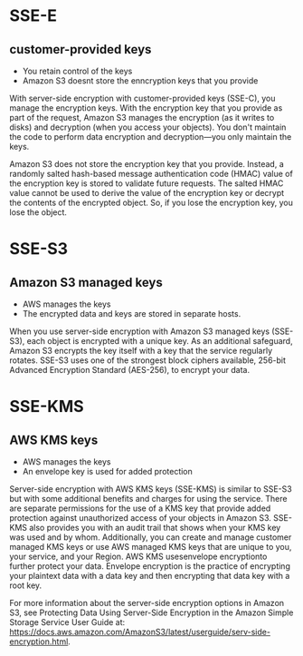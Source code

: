 # SSE-E
## customer-provided keys
- You retain control of the keys
- Amazon S3 doesnt store the enncryption keys that you provide

With server-side encryption with customer-provided keys (SSE-C), you manage the encryption keys. With the encryption key that you provide as part of the request, Amazon S3 manages the encryption (as it writes to disks) and decryption (when you access your objects). You don't maintain the code to perform data encryption and decryption—you only maintain the keys.

Amazon S3 does not store the encryption key that you provide. Instead, a randomly salted hash-based message authentication code (HMAC) value of the encryption key is stored to validate future requests. The salted HMAC value cannot be used to derive the value of the encryption key or decrypt the contents of the encrypted object. So, if you lose the encryption key, you lose the object.

# SSE-S3
## Amazon S3 managed keys
- AWS manages the keys
- The encrypted data and keys are stored in separate hosts.

When you use server-side encryption with Amazon S3 managed keys (SSE-S3), each object is encrypted with a unique key. As an additional safeguard, Amazon S3 encrypts the key itself with a key that the service regularly rotates. SSE-S3 uses one of the strongest block ciphers available, 256-bit Advanced Encryption Standard (AES-256), to encrypt your data.

# SSE-KMS
## AWS KMS keys
- AWS manages the keys
- An envelope key is used for added protection

Server-side encryption with AWS KMS keys (SSE-KMS) is similar to SSE-S3 but with some additional benefits and charges for using the service. There are separate permissions for the use of a KMS key that provide added protection against unauthorized access of your objects in Amazon S3. SSE-KMS also provides you with an audit trail that shows when your KMS key was used and by whom. Additionally, you can create and manage customer managed KMS keys or use AWS managed KMS keys that are unique to you, your service, and your Region. AWS KMS usesenvelope encryptionto further protect your data. Envelope encryption is the practice of encrypting your plaintext data with a data key and then encrypting that data key with a root key.

For more information about the server-side encryption options in Amazon S3, see Protecting Data Using Server-Side Encryption in the Amazon Simple Storage Service User Guide at:
https://docs.aws.amazon.com/AmazonS3/latest/userguide/serv-side-encryption.html.

